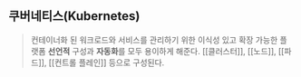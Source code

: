 ## 쿠버네티스(Kubernetes)
> 컨테이너화 된 워크로드와 서비스를 관리하기 위한 이식성 있고 확장 가능한 플랫폼
> **선언적** 구성과 **자동화**를 모두 용이하게 해준다.
> [[클러스터]], [[노드]], [[파드]], [[컨트롤 플레인]] 등으로 구성된다.
